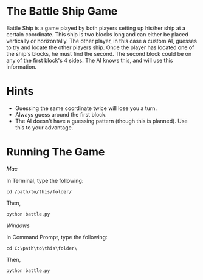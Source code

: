The Battle Ship Game
====================
   

Battle Ship is a game played by both players setting up his/her ship at a certain coordinate. This ship is two blocks
long and can either be placed vertically or horizontally. The other player, in this case a custom AI, guesses to try and locate the other players ship. Once the player has located one of the ship's blocks, he must find the second. The
second block could be on any of the first block's 4 sides. The AI knows this, and will use this information.

Hints
=====
- Guessing the same coordinate twice will lose you a turn.
- Always guess around the first block.
- The AI doesn't have a guessing pattern (though this is planned). Use this to your advantage.
 
Running The Game
================

_*Mac*_

In Terminal, type the following:
```
cd /path/to/this/folder/
```
Then,
```
python battle.py
```

_*Windows*_

In Command Prompt, type the following:
```
cd C:\path\to\this\folder\
```
Then,
```
python battle.py
```
